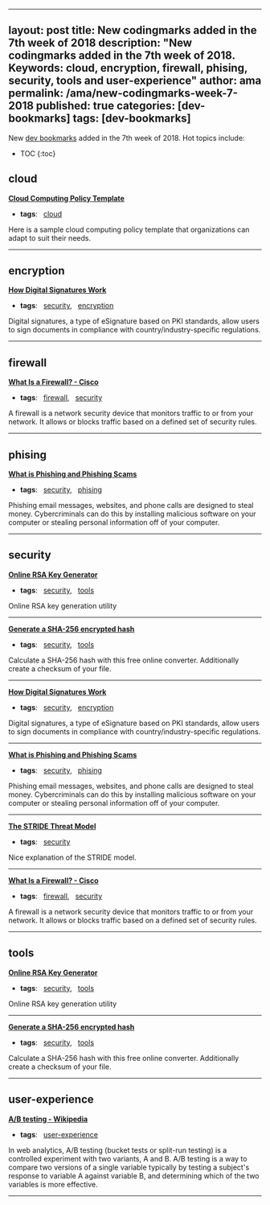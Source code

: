 


---
layout: post
title: New codingmarks added in the 7th week of 2018
description: "New codingmarks added in the 7th week of 2018. Keywords: cloud, encryption, firewall, phising, security, tools and user-experience"
author: ama
permalink: /ama/new-codingmarks-week-7-2018
published: true
categories: [dev-bookmarks]
tags: [dev-bookmarks]
---
New [dev bookmarks](https://www.bookmarks.dev) added in the 7th week of 2018. Hot topics include:

* TOC
{:toc} 

<!--more-->

## cloud 

**[Cloud Computing Policy Template](http://www.itmanagerdaily.com/cloud-computing-policy-template/)**

  * **tags**: &nbsp; [cloud](https://www.codingmarks.org/search?q=[cloud])

Here is a sample cloud computing policy template that organizations can adapt to suit their needs.

<hr>


## encryption 

**[How Digital Signatures Work](https://www.docusign.com/how-it-works/electronic-signature/digital-signature/digital-signature-faq)**

  * **tags**: &nbsp; [security](https://www.codingmarks.org/search?q=[security]), &nbsp; [encryption](https://www.codingmarks.org/search?q=[encryption])

Digital signatures, a type of eSignature based on PKI standards, allow users to sign documents in compliance with country/industry-specific regulations. 

<hr>


## firewall 

**[What Is a Firewall? - Cisco](https://www.cisco.com/c/en/us/products/security/firewalls/what-is-a-firewall.html)**

  * **tags**: &nbsp; [firewall](https://www.codingmarks.org/search?q=[firewall]), &nbsp; [security](https://www.codingmarks.org/search?q=[security])

A firewall is a network security device that monitors traffic to or from your network. It allows or blocks traffic based on a defined set of security rules. 

<hr>


## phising 

**[What is Phishing and Phishing Scams](https://www.microsoft.com/en-us/safety/online-privacy/phishing-symptoms.aspx)**

  * **tags**: &nbsp; [security](https://www.codingmarks.org/search?q=[security]), &nbsp; [phising](https://www.codingmarks.org/search?q=[phising])

Phishing email messages, websites, and phone calls are designed to steal money. Cybercriminals can do this by installing malicious software on your computer or stealing personal information off of your computer.

<hr>


## security 

**[Online RSA Key Generator](http://travistidwell.com/jsencrypt/demo/)**

  * **tags**: &nbsp; [security](https://www.codingmarks.org/search?q=[security]), &nbsp; [tools](https://www.codingmarks.org/search?q=[tools])

Online RSA key generation utility

<hr>

**[Generate a SHA-256 encrypted hash](https://hash.online-convert.com/sha256-generator)**

  * **tags**: &nbsp; [security](https://www.codingmarks.org/search?q=[security]), &nbsp; [tools](https://www.codingmarks.org/search?q=[tools])

Calculate a SHA-256 hash with this free online converter. Additionally create a checksum of your file.

<hr>

**[How Digital Signatures Work](https://www.docusign.com/how-it-works/electronic-signature/digital-signature/digital-signature-faq)**

  * **tags**: &nbsp; [security](https://www.codingmarks.org/search?q=[security]), &nbsp; [encryption](https://www.codingmarks.org/search?q=[encryption])

Digital signatures, a type of eSignature based on PKI standards, allow users to sign documents in compliance with country/industry-specific regulations. 

<hr>

**[What is Phishing and Phishing Scams](https://www.microsoft.com/en-us/safety/online-privacy/phishing-symptoms.aspx)**

  * **tags**: &nbsp; [security](https://www.codingmarks.org/search?q=[security]), &nbsp; [phising](https://www.codingmarks.org/search?q=[phising])

Phishing email messages, websites, and phone calls are designed to steal money. Cybercriminals can do this by installing malicious software on your computer or stealing personal information off of your computer.

<hr>

**[The STRIDE Threat Model](https://msdn.microsoft.com/en-us/library/ee823878(v=cs.20).aspx)**

  * **tags**: &nbsp; [security](https://www.codingmarks.org/search?q=[security])

Nice explanation of the STRIDE model. 

<hr>

**[What Is a Firewall? - Cisco](https://www.cisco.com/c/en/us/products/security/firewalls/what-is-a-firewall.html)**

  * **tags**: &nbsp; [firewall](https://www.codingmarks.org/search?q=[firewall]), &nbsp; [security](https://www.codingmarks.org/search?q=[security])

A firewall is a network security device that monitors traffic to or from your network. It allows or blocks traffic based on a defined set of security rules. 

<hr>


## tools 

**[Online RSA Key Generator](http://travistidwell.com/jsencrypt/demo/)**

  * **tags**: &nbsp; [security](https://www.codingmarks.org/search?q=[security]), &nbsp; [tools](https://www.codingmarks.org/search?q=[tools])

Online RSA key generation utility

<hr>

**[Generate a SHA-256 encrypted hash](https://hash.online-convert.com/sha256-generator)**

  * **tags**: &nbsp; [security](https://www.codingmarks.org/search?q=[security]), &nbsp; [tools](https://www.codingmarks.org/search?q=[tools])

Calculate a SHA-256 hash with this free online converter. Additionally create a checksum of your file.

<hr>


## user-experience 

**[A/B testing - Wikipedia](https://en.wikipedia.org/wiki/A/B_testing)**

  * **tags**: &nbsp; [user-experience](https://www.codingmarks.org/search?q=[user-experience])

In web analytics, A/B testing (bucket tests or split-run testing) is a controlled experiment with two variants, A and B. A/B testing is a way to compare two versions of a single variable typically by testing a subject's response to variable A against variable B, and determining which of the two variables is more effective.

<hr>

